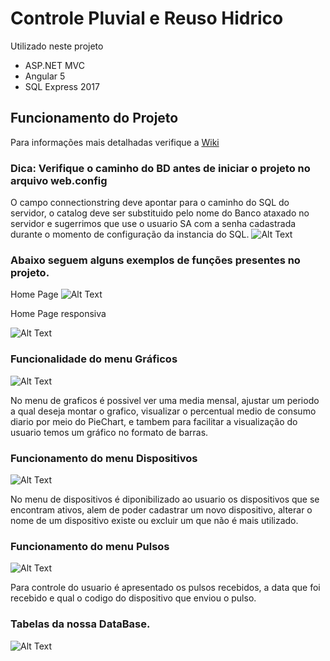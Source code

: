 # Controle Pluvial e Reuso Hidrico

Utilizado neste projeto
* ASP.NET MVC 
* Angular 5
* SQL Express 2017

##  Funcionamento do Projeto
Para informações mais detalhadas verifique a [Wiki](https://github.com/grynfox/ControlePluvial/wiki)
### Dica: Verifique o caminho do BD antes de iniciar o projeto no arquivo web.config
O campo connectionstring deve apontar para o caminho do SQL do servidor, o catalog deve ser substituido pelo nome do Banco ataxado no servidor e sugerrimos que use o usuario SA com a senha cadastrada durante o momento de configuração da instancia do SQL.
![Alt Text](https://i.imgur.com/JmpD5ji.jpg)

### Abaixo seguem alguns exemplos de funções presentes no projeto.
Home Page
![Alt Text](https://i.imgur.com/4u3m8Kw.jpg)

Home Page responsiva

![Alt Text](https://i.imgur.com/QlGb0rF.jpg)

### Funcionalidade do menu Gráficos

![Alt Text](https://i.imgur.com/1UAey8v.jpg)

No menu de graficos é possivel ver uma media mensal, ajustar um periodo a qual deseja montar o grafico, visualizar o percentual medio de consumo diario por meio do PieChart, e tambem para facilitar a visualização do usuario temos um gráfico no formato de barras.


### Funcionamento do menu Dispositivos

![Alt Text](https://i.imgur.com/Ka2gv5P.jpg)

No menu de dispositivos é diponibilizado ao usuario os dispositivos que se encontram ativos, alem de poder cadastrar um novo dispositivo, alterar o nome de um dispositivo existe ou excluir um que não é mais utilizado.

### Funcionamento do menu Pulsos

![Alt Text](https://i.imgur.com/YVbnR2K.jpg)

Para controle do usuario é apresentado os pulsos recebidos, a data que foi recebido e qual o codigo do dispositivo que enviou o pulso.

### Tabelas da nossa DataBase.

![Alt Text](https://i.imgur.com/agKU2KJ.jpg)
